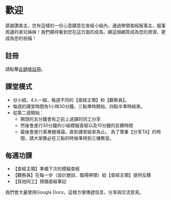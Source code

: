 # 歡迎

感謝讚美主，您有這樣的一份心意願意在查經小組內，通過帶領查經服事主，服事周邊的弟兄姊妹！我們期待看到您在這方面的成長。願這個網頁成為您的資源，更成為您的祝福！

## 註冊

請點擊[此鏈接註冊](https://airtable.com/shrS5gKu57LudKDSh)。

## 課堂模式

- 分小組，4人一組，每週不同的【查經主領】和【觀察員】。
- 每週的課堂時間為1小時30分鐘，三點準時開始，四點半準時結束。
- 從第二週開始：
  - 開頭的五分鐘會有之前上過課的同工分享
  - 然後會進行30分鐘的小組模擬查經以及10分鐘的反饋時間
  - 最後會進行某專題導論，直到課堂結束為止。
為了尊重【分享TA】的時間，請大家務必在三點的時候準時到三樓教室。

## 每週功課

- 【查經主領】準備下次的模擬查經
- 【觀察員】在每一步（設計題目、臨場帶領）給【查經主領】提供反饋
- 【其他同工】預備查經筆記

我們會大量使用Google Docs，這樣方便傳遞信息，分享與交流意見。
